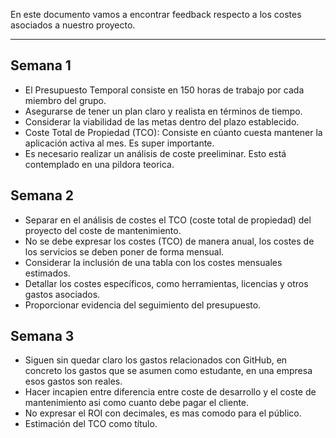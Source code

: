 En este documento vamos a encontrar feedback respecto a los costes asociados a nuestro proyecto.
****
## Semana 1
+ El Presupuesto Temporal consiste en 150 horas de trabajo por cada miembro del grupo.
+ Asegurarse de tener un plan claro y realista en términos de tiempo.
+ Considerar la viabilidad de las metas dentro del plazo establecido.
+ Coste Total de Propiedad (TCO): Consiste en cúanto cuesta mantener la aplicación activa al mes. Es super importante.
+ Es necesario realizar un análisis de coste preeliminar. Esto está contemplado en una pildora teorica.

## Semana 2
+ Separar en el análisis de costes el TCO (coste total de propiedad) del proyecto del coste de mantenimiento.
+ No se debe expresar los costes (TCO) de manera anual, los costes de los servicios se deben poner de forma mensual.
+ Considerar la inclusión de una tabla con los costes mensuales estimados.
+ Detallar los costes específicos, como herramientas, licencias y otros gastos asociados.
+ Proporcionar evidencia del seguimiento del presupuesto.

## Semana 3
+ Siguen sin quedar claro los gastos relacionados con GitHub, en concreto los gastos que se asumen como estudante, en una empresa esos gastos son reales.
+ Hacer incapien entre diferencia entre coste de desarrollo y el coste de mantenimiento asi como cuanto debe pagar el cliente.
+ No expresar el ROI con decimales, es mas comodo para el público.
+ Estimación  del TCO como título.

